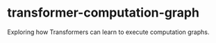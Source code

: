 # transformer-computation-graph
Exploring how Transformers can learn to execute computation graphs.
